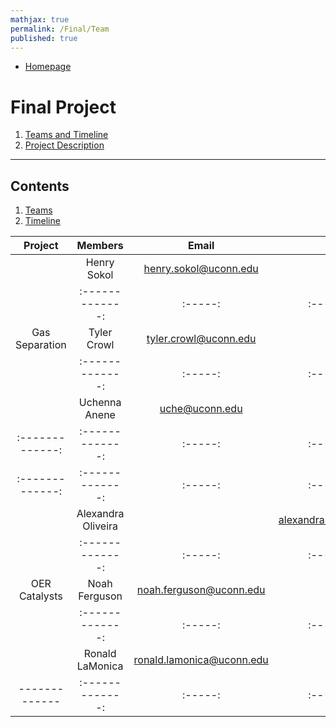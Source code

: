 ```yaml
---
mathjax: true
permalink: /Final/Team
published: true
---
```

* [Homepage](/CHEG-5395-4995/)
# Final Project #
1. [Teams and Timeline](/CHEG-5395-4995/Final/Team)
2. [Project Description](/CHEG-5395-4995/Final/Project)

____

## Contents
1. [Teams](#team)
2. [Timeline](#time)

<a name='team'></a>

| Project       | Members       | Email |    ID    |
|:-------------:|:-------------:| :-----:|:------------:|
|               | Henry Sokol   |henry.sokol@uconn.edu|hjs18001|
|               |:-------------:| :-----:|:------------:|
| Gas Separation| Tyler Crowl   |tyler.crowl@uconn.edu|tbc13004|
|               |:-------------:| :-----:|:------------:|
|               | Uchenna Anene |uche@uconn.edu|uaa18001|
| :-------------:|:-------------:| :-----:|:------------:|
| :-------------:|:-------------:| :-----:|:------------:|
|               | Alexandra Oliveira|   |alexandra.oliveira@uconn.edu|amo13017|
|               |:-------------:| :-----:|:------------:|
| OER Catalysts | Noah Ferguson |noah.ferguson@uconn.edu|nnf17001|
|               |:-------------:| :-----:|:------------:|
|               | Ronald LaMonica|ronald.lamonica@uconn.edu|rjl13004|
| ------------- |:-------------:| :-----:|:------------:|
